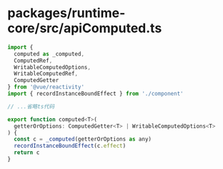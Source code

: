 # packages/runtime-core/src/apiComputed.ts

```js
import {
  computed as _computed,
  ComputedRef,
  WritableComputedOptions,
  WritableComputedRef,
  ComputedGetter
} from '@vue/reactivity'
import { recordInstanceBoundEffect } from './component'
```
```js
// ...省略ts代码
```

```js
export function computed<T>(
  getterOrOptions: ComputedGetter<T> | WritableComputedOptions<T>
) {
  const c = _computed(getterOrOptions as any)
  recordInstanceBoundEffect(c.effect)
  return c
}

```